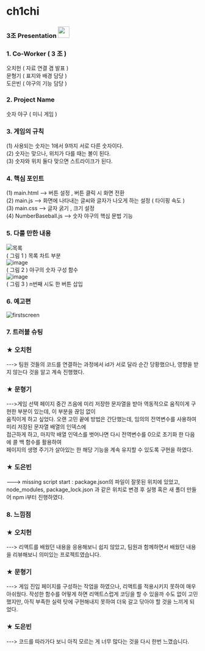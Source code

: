 # ch1chi

### 3조  Presentation  <img src="https://raw.githubusercontent.com/MartinHeinz/MartinHeinz/master/wave.gif" width="30px">
 


### 1. Co-Worker ( 3 조 )

오치헌 ( 자료 연결  겸 발표 )<br/>
문형기 (  표지와 배경 담당 ) <br/>
도은빈 (  야구의 기능 담당 ) <br/>

### 2. Project Name

숫자 야구 ( 미니 게임 )


### 3. 게임의 규칙
(1)  사용되는 숫자는 1에서 9까지 서로 다른 숫자이다. </br>
(2)  숫자는 맞으나, 위치가 다를 때는 볼이 된다. </br>
(3)  숫자와 위치 둘다 맞으면 스트라이크가 된다. </br>



### 4. 핵심 포인트 
 (1) main.html     -->   버튼 설정 , 버튼 클릭 시 화면 전환<br/>
 (2) main.js        -->  화면에 나타내는 글씨와  글자가  나오게 하는 설정 ( 타이핑 속도 ) <br/>
 (3) main.css      -->  글자 굵기 , 크기 설정<br/>
 (4) NumberBaseball.js -->  숫자 야구의 핵심 문법 기능

### 5. 다룰 만한 내용
![목록](https://user-images.githubusercontent.com/108641279/190277636-8368a647-61ba-4986-baf6-9f4e7750b922.PNG) </br>
( 그림 1 ) 목록 차트 부분 </br>
![image](https://user-images.githubusercontent.com/108641279/190149338-3cb45443-7395-46e2-b835-31699ed1a31c.png)<br/>
( 그림 2 ) 야구의 숫자 구성 함수<br/>
![image](https://user-images.githubusercontent.com/108641279/190150313-28a1ac98-8f62-48e2-810f-c98bc71276f8.png) <br/>
( 그림 3 ) n번째 시도 한 버튼 삽입<br/>



### 6.  예고편

![firstscreen](https://user-images.githubusercontent.com/108641279/190142767-b3ef9ba5-379d-4fc0-9956-6574bdd5ca42.gif)



### 7. 트러블 슈팅
  
###  ★ 오치헌   </br>
---> 팀원 것들의 코드를 연결하는 과정에서 id가 서로 달라 순간 당황했으나, 영향을 받지 않는다 것을 알고 계속 진행했다. </br>
 
###  ★ 문형기   </br> 
--->게임 선택 페이지 중간 즈음에 미리 저장한 문자열을 받아 역동적으로 움직이게 구현한 부분이 있는데, 이 부분을 끊임 없이 </br> 움직이게 하고 싶었다. 
              오랜 고민 끝에 방법은 간단했는데, 임의의 전역변수를 사용하여  미리 저장된  문자열 배열의 인덱스에 </br> 접근하게 하고, 
              마지막 배열 인덱스를 벗어나면 다시 전역변수를 0으로 초기화 한 다음에 콜 백 함수를 활용하여</br>  페이지의 생명 주기가  살아있는 한 해당 기능을 
              계속 유지할 수 있도록 구현을 하였다. </br>
### ★ 도은빈   </br> 
 ---> missing script start : package.json의 파일이 잘못된 위치에 있었고, node_modules, package_lock.json 과 같은 위치로 변경 후
               실행 혹은 새 폴더 만들어 npm i부터 진행하였다.

### 8. 느낌점


###  ★ 오치헌 </br> 
 --->  리액트를 배웠던 내용을 응용해보니 쉽지 않았고, 팀원과 함께하면서 배웠던 내용을 리뷰해보니 의미있는 프로젝트였습니다. </br>
###  ★ 문형기  </br> 
--->  게임 진입 페이지를 구성하는 작업을 하였으나, 리액트를 적용시키지 못하여 매우 아쉬웠다. 
                   작성한 함수를 어떻게 하면  리액트스럽게 코딩을 할 수 있을까 수도 없이 고민했지만,
                 아직 부족한 실력 탓에 구현해내지 못하여 더욱 갈고 닦아야 할 것을 느끼게 되었다. </br>
###  ★ 도은빈   </br> 
 --->  코드를 따라가다 보니 아직 모르는 게 너무 많다는 것을 다시 한번 느꼈습니다.
